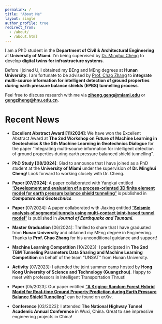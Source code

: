```yaml
---
permalink: /
title: "About Me"
layout: single
author_profile: true
redirect_from: 
  - /about/
  - /about.html
---
```


I am a PhD student in the **Department of Civil & Architectural Engineering** at **University of Miami**. I'm being supervised by [Dr. Minghui Cheng](https://fsminghuic.wixsite.com/minghuicheng) to develop **digital twins for infrastructure systems**.

Before I joined U, I obtained my BEng and MEng degrees at **Hunan University**. I am fortunate to be advised by [Prof. Chao Zhang](https://chaozhanghnu.github.io/) to **integrate multi-source information for intelligent detection of ground properties during earth pressure balance shields (EPBS) tunnelling process**.

Feel free to discuss research with me via [**ziheng.geng@miami.edu**](mailto:ziheng.geng@miami.edu) or [**gengziheng@hnu.edu.cn**](mailto:gengziheng@hnu.edu.cn).

# Recent News

- **Excellent Abstract Award [11/2024]**: We have won the Excellent Abstract Award at **The 2nd Workshop on Future of Machine Learning in Geotechnics & the 5th Machine Learning in Geotechnics Dialogue** for the paper “Integrating multi-source information for intelligent detection of ground properties during earth pressure balanced shield tunnelling”.

- **PhD Study [08/2024]**: Glad to announce that I have joined as a PhD student at the **University of Miami** under the supervision of **Dr. Minghui Cheng**! Look forward to working closely with Dr. Cheng.

- **Paper [07/2024]**: A paper collaborated with Yangkai entitled [“**Development and evaluation of a process-oriented 3D finite element model for earth pressure balance shield tunneling**”](https://www.sciencedirect.com/science/article/pii/S0266352X24002830) is published in ***Computers and Geotechnics***.

- **Paper** [07/2024]: A paper collaborated with Jiaxing entitled [“**Seismic analysis of segmental tunnels using multi-contact joint-based tunnel model**”](https://www.worldscientific.com/doi/full/10.1142/S1793431124500209) is published in ***Journal of Earthquake and Tsunami***.

- **Master Graduation** [06/2024]: Thrilled to share that I have graduated from **Hunan University** and obtained my MEng degree in Engineering. Thanks to **Prof. Chao Zhang** for his unconditional guidance and support!

- **Machine Learning Competition** [10/2023]: I participated in **The 2nd TBM Tunneling Parameters Data Sharing and Machine Learning Competition** on behalf of the team "UNSAT" from Hunan University.

- **Activity** [07/2023]: I attended the joint summer camp hosted by **Hong Kong University of Science and Technology (Guangzhou)**. Happy to meet with professors in Intelligent Transportation Thrust!

- **Paper** [05/2023]: Our paper entitled [“**A Kriging-Random Forest Hybrid Model for Real-time Ground Property Prediction during Earth Pressure Balance Shield Tunneling**”](https://arxiv.org/abs/2305.05128) can be found on *arXiv*.

- **Conference** [03/2023]: I attended **The National Highway Tunnel Academic Annual Conference** in Wuxi, China. Great to see impressive engineering projects in China!

